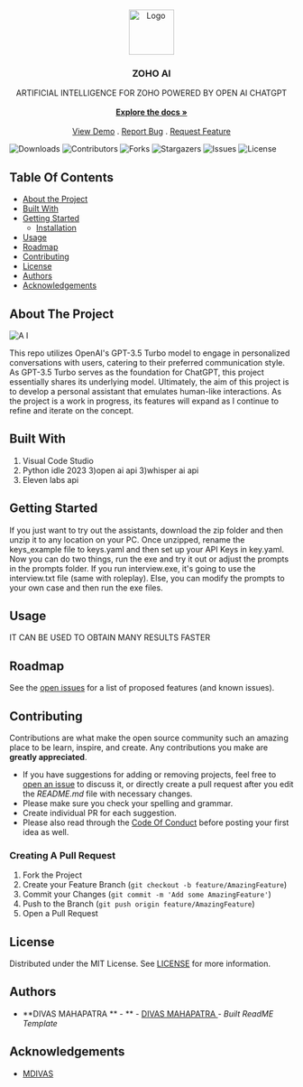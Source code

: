 <br/>
<p align="center">
  <a href="https://github.com/MDIVAS/ZOHO-AI">
    <img src="https://assets.spe.org/f4/ad/61fb2ee84edb8b836770aa794b5c/twa-2021-12-ai-basics.jpg" alt="Logo" width="80" height="80">
  </a>

  <h3 align="center">ZOHO AI</h3>

  <p align="center">
    ARTIFICIAL INTELLIGENCE FOR ZOHO POWERED BY OPEN AI CHATGPT  
    <br/>
    <br/>
    <a href="https://github.com/MDIVAS/ZOHO-AI"><strong>Explore the docs »</strong></a>
    <br/>
    <br/>
    <a href="https://github.com/MDIVAS/ZOHO-AI">View Demo</a>
    .
    <a href="https://github.com/MDIVAS/ZOHO-AI/issues">Report Bug</a>
    .
    <a href="https://github.com/MDIVAS/ZOHO-AI/issues">Request Feature</a>
  </p>
</p>

![Downloads](https://img.shields.io/github/downloads/MDIVAS/ZOHO-AI/total) ![Contributors](https://img.shields.io/github/contributors/MDIVAS/ZOHO-AI?color=dark-green) ![Forks](https://img.shields.io/github/forks/MDIVAS/ZOHO-AI?style=social) ![Stargazers](https://img.shields.io/github/stars/MDIVAS/ZOHO-AI?style=social) ![Issues](https://img.shields.io/github/issues/MDIVAS/ZOHO-AI) ![License](https://img.shields.io/github/license/MDIVAS/ZOHO-AI) 

## Table Of Contents

* [About the Project](#about-the-project)
* [Built With](#built-with)
* [Getting Started](#getting-started)
  * [Installation](#installation)
* [Usage](#usage)
* [Roadmap](#roadmap)
* [Contributing](#contributing)
* [License](#license)
* [Authors](#authors)
* [Acknowledgements](#acknowledgements)

## About The Project
![A I](https://github.com/MDIVAS/ZOHO-AI/assets/127883304/47f09032-0443-4036-a189-148bd1bafb04)


This repo utilizes OpenAI's GPT-3.5 Turbo model to engage in personalized conversations with users, catering to their preferred communication style. As GPT-3.5 Turbo serves as the foundation for ChatGPT, this project essentially shares its underlying model. Ultimately, the aim of this project is to develop a personal assistant that emulates human-like interactions. As the project is a work in progress, its features will expand as I continue to refine and iterate on the concept.








## Built With

1) Visual Code Studio
2) Python idle 2023
3)open ai api 
3)whisper ai api
4) Eleven labs api 

## Getting Started

If you just want to try out the assistants, download the zip folder and then unzip it to any location on your PC. Once unzipped, rename the keys_example file to keys.yaml and then set up your API Keys in key.yaml. Now you can do two things, run the exe and try it out or adjust the prompts in the prompts folder. If you run interview.exe, it's going to use the interview.txt file (same with roleplay). Else, you can modify the prompts to your own case and then run the exe files.



## Usage

IT CAN BE USED TO OBTAIN MANY RESULTS FASTER 

## Roadmap

See the [open issues](https://github.com/MDIVAS/ZOHO-AI/issues) for a list of proposed features (and known issues).

## Contributing

Contributions are what make the open source community such an amazing place to be learn, inspire, and create. Any contributions you make are **greatly appreciated**.
* If you have suggestions for adding or removing projects, feel free to [open an issue](https://github.com/MDIVAS/ZOHO-AI/issues/new) to discuss it, or directly create a pull request after you edit the *README.md* file with necessary changes.
* Please make sure you check your spelling and grammar.
* Create individual PR for each suggestion.
* Please also read through the [Code Of Conduct](https://github.com/MDIVAS/ZOHO-AI/blob/main/CODE_OF_CONDUCT.md) before posting your first idea as well.

### Creating A Pull Request

1. Fork the Project
2. Create your Feature Branch (`git checkout -b feature/AmazingFeature`)
3. Commit your Changes (`git commit -m 'Add some AmazingFeature'`)
4. Push to the Branch (`git push origin feature/AmazingFeature`)
5. Open a Pull Request

## License

Distributed under the MIT License. See [LICENSE](https://github.com/MDIVAS/ZOHO-AI/blob/main/LICENSE.md) for more information.

## Authors

* **DIVAS MAHAPATRA ** - ** - [DIVAS MAHAPATRA ](https://github.com/MDIVAS/) - *Built ReadME Template*

## Acknowledgements

* [MDIVAS](https://github.com/MDIVAS)


